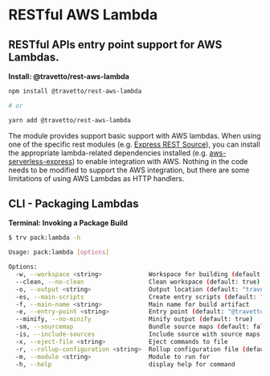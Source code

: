 <!-- This file was generated by @travetto/doc and should not be modified directly -->
<!-- Please modify https://github.com/travetto/travetto/tree/main/module/rest-aws-lambda/DOC.tsx and execute "npx trv doc" to rebuild -->
# RESTful AWS Lambda

## RESTful APIs entry point support for AWS Lambdas.

**Install: @travetto/rest-aws-lambda**
```bash
npm install @travetto/rest-aws-lambda

# or

yarn add @travetto/rest-aws-lambda
```

The module provides support basic support with AWS lambdas. When using one of the specific rest modules (e.g. [Express REST Source](https://github.com/travetto/travetto/tree/main/module/rest-express#readme "Express provider for the travetto rest module.")), you can install the appropriate lambda-related dependencies installed (e.g. [aws-serverless-express](https://github.com/awslabs/aws-serverless-express/blob/master/README.md)) to enable integration with AWS.  Nothing in the code needs to be modified to support the AWS integration, but there are some limitations of using AWS Lambdas as HTTP handlers.

## CLI - Packaging Lambdas

**Terminal: Invoking a Package Build**
```bash
$ trv pack:lambda -h

Usage: pack:lambda [options]

Options:
  -w, --workspace <string>             Workspace for building (default: "/tmp/<temp-folder>")
  --clean, --no-clean                  Clean workspace (default: true)
  -o, --output <string>                Output location (default: "travetto_rest-aws-lambda.zip")
  -es, --main-scripts                  Create entry scripts (default: false)
  -f, --main-name <string>             Main name for build artifact
  -e, --entry-point <string>           Entry point (default: "@travetto/rest-aws-lambda/support/entry.handler")
  --minify, --no-minify                Minify output (default: true)
  -sm, --sourcemap                     Bundle source maps (default: false)
  -is, --include-sources               Include source with source maps (default: false)
  -x, --eject-file <string>            Eject commands to file
  -r, --rollup-configuration <string>  Rollup configuration file (default: "@travetto/pack/support/bin/rollup")
  -m, --module <string>                Module to run for
  -h, --help                           display help for command
```

